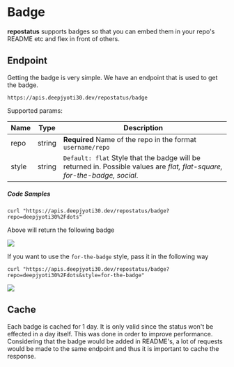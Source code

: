 # Badge

**repostatus** supports badges so that you can embed them in your repo's README etc and flex in front of others.

## Endpoint

Getting the badge is very simple. We have an endpoint that is used to get the badge.

`https://apis.deepjyoti30.dev/repostatus/badge`


Supported params:

| Name | Type | Description |
| ---- | ------- | ----------- |
| repo | string | **Required** Name of the repo in the format `username/repo` |
| style | string | `Default: flat` Style that the badge will be returned in. Possible values are *flat, flat-square, for-the-badge, social*. |


##### Code Samples

```
curl "https://apis.deepjyoti30.dev/repostatus/badge?repo=deepjyoti30%2Fdots"
```

Above will return the following badge

<img src="https://apis.deepjyoti30.dev/repostatus/badge?repo=deepjyoti30%2Fdots">

If you want to use the `for-the-badge` style, pass it in the following way

```
curl "https://apis.deepjyoti30.dev/repostatus/badge?repo=deepjyoti30%2Fdots&style=for-the-badge"
```

<img src="https://apis.deepjyoti30.dev/repostatus/badge?repo=deepjyoti30%2Fdots&style=for-the-badge">

## Cache

Each badge is cached for 1 day. It is only valid since the status won't be effected in a day itself. This was done in order to improve performance. Considering that the badge would be added in README's, a lot of requests would be made to the same endpoint and thus it is important to cache the response.
